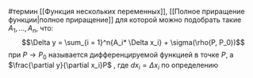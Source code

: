 #термин 
[[Функция нескольких переменных]], [[Полное приращение функции|полное приращение]] для которой можно подобрать такие $A_1, \dots, A_n$, что:$$\Delta y = \sum_{i = 1}^n{A_i* \Delta x_i} + \sigma(\rho(P, P_0))$$ при $P\to P_0$ называется дифференцируемой функцией в точке $P$, а $\frac{\partial y}{\partial x_i}P$ , где $dx_i = \Delta x_i$ по определению